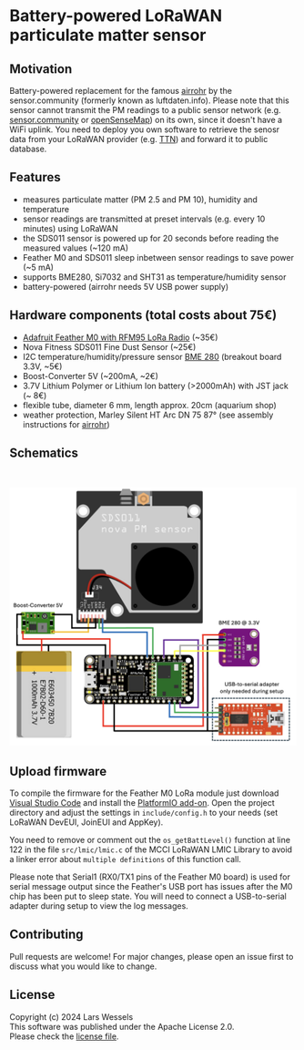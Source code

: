 # Battery-powered LoRaWAN particulate matter sensor

## Motivation

Battery-powered replacement for the famous [airrohr](https://sensor.community/en/sensors/airrohr/)
by the sensor.community (formerly known as luftdaten.info). Please note that this sensor cannot
transmit the PM readings to a public sensor network (e.g. [sensor.community](https://sensor.community/)
or [openSenseMap](https://sensebox.de/en/opensensemap)) on its own, since it doesn't have a WiFi uplink.
You need to deploy you own software to retrieve the senosr data from your LoRaWAN provider
(e.g. [TTN](https://www.thethingsnetwork.org/)) and forward it to public database.

## Features

- measures particulate matter (PM 2.5 and PM 10), humidity and temperature
- sensor readings are transmitted at preset intervals (e.g. every 10 minutes) using LoRaWAN
- the SDS011 sensor is powered up for 20 seconds before reading the measured values (~120 mA)
- Feather M0 and SDS011 sleep inbetween sensor readings to save power (~5 mA)
- supports BME280, Si7032 and SHT31 as temperature/humidity sensor
- battery-powered (airrohr needs 5V USB power supply)

## Hardware components (total costs about 75€)

- [Adafruit Feather M0 with RFM95 LoRa Radio](https://learn.adafruit.com/adafruit-feather-m0-radio-with-lora-radio-module/overview) (~35€)
- Nova Fitness SDS011 Fine Dust Sensor (~25€)
- I2C temperature/humidity/pressure sensor [BME 280](https://www.bosch-sensortec.com/products/environmental-sensors/humidity-sensors-bme280/) (breakout board 3.3V, ~5€)
- Boost-Converter 5V (~200mA, ~2€)
- 3.7V Lithium Polymer or Lithium Ion battery (>2000mAh) with JST jack (~ 8€)
- flexible tube, diameter 6 mm, length approx. 20cm (aquarium shop)
- weather protection, Marley Silent HT Arc DN 75 87° (see assembly instructions for [airrohr](https://sensor.community/en/sensors/airrohr/))

## Schematics

<br><p align="center"><img src="assets/feather_m0_sds011_schematics.png"
alt="Schematics for Feather M0 LoRaWAN particulate matter sensor" width="800"></p>

## Upload firmware

To compile the firmware for the Feather M0 LoRa module just download [Visual
Studio Code](https://code.visualstudio.com/) and install the [PlatformIO
add-on](https://platformio.org/install/ide?install=vscode). Open the project
directory and adjust the settings in `include/config.h` to your needs (set
LoRaWAN DevEUI, JoinEUI and AppKey).

You need to remove or comment out the `os_getBattLevel()` function at line 122
in the file `src/lmic/lmic.c` of the MCCI LoRaWAN LMIC Library to avoid a linker
error about `multiple definitions` of this function call.

Please note that Serial1 (RX0/TX1 pins of the Feather M0 board) is used
for serial message output since the Feather's USB port has issues after
the M0 chip has been put to sleep state. You will need to connect a
USB-to-serial adapter during setup to view the log messages.

## Contributing

Pull requests are welcome! For major changes, please open an issue first
to discuss what you would like to change.

## License

Copyright (c) 2024 Lars Wessels  
This software was published under the Apache License 2.0.  
Please check the [license file](LICENSE).
